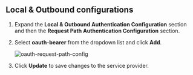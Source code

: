 ## Local & Outbound configurations

1. Expand the **Local & Outbound Authentication Configuration** section and then the **Request Path Authentication Configuration** section.

2. Select **oauth-bearer** from the dropdown list and click **Add**.

    ![oauth-request-path-config](../../assets/img/fragments/oauth-request-path-config.png)

3. Click **Update** to save changes to the service provider.